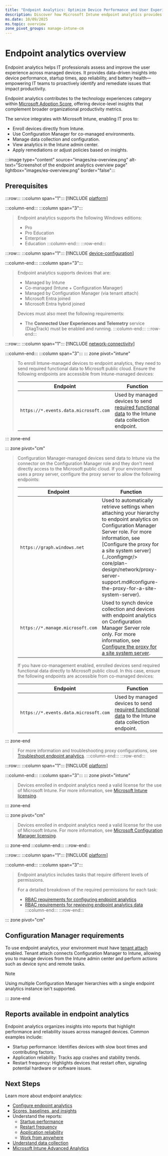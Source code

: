```yaml
---
title: "Endpoint Analytics: Optimize Device Performance and User Experience"
description: Discover how Microsoft Intune endpoint analytics provides actionable insights to optimize device performance, improve user experience, and enable proactive IT troubleshooting.
ms.date: 10/09/2025
ms.topic: overview
zone_pivot_groups: manage-intune-cm
---
```


# Endpoint analytics overview

Endpoint analytics helps IT professionals assess and improve the user experience across managed devices. It provides data-driven insights into device performance, startup times, app reliability, and battery health—empowering IT teams to proactively identify and remediate issues that impact productivity.

Endpoint analytics contributes to the technology experiences category within [Microsoft Adoption Score](/microsoft-365/admin/productivity/productivity-score), offering device-level insights that complement broader organizational productivity metrics.

The service integrates with Microsoft Intune, enabling IT pros to:

- Enroll devices directly from Intune.
- Use Configuration Manager for co-managed environments.
- Manage data collection and configuration.
- View analytics in the Intune admin center.
- Apply remediations or adjust policies based on insights.

:::image type="content" source="images/ea-overview.png" alt-text="Screenshot of the endpoint analytics overview page" lightbox="images/ea-overview.png" border="false":::

## Prerequisites

:::row:::
:::column span="1":::
[!INCLUDE [platform](../includes/requirements/platform.md)]

:::column-end:::
:::column span="3":::
> Endpoint analytics supports the following Windows editions:
>
> - Pro
> - Pro Education
> - Enterprise
> - Education
:::column-end:::
:::row-end:::

:::row:::
:::column span="1":::
[!INCLUDE [device-configuration](../includes/requirements/device-configuration.md)]

:::column-end:::
:::column span="3":::
> Endpoint analytics supports devices that are:
>
> - Managed by Intune
> - Co-managed (Intune + Configuration Manager)
> - Managed by Configuration Manager (via tenant attach)
> - Microsoft Entra joined
> - Microsoft Entra hybrid joined
>
> Devices must also meet the following requirements:
> - The **Connected User Experiences and Telemetry** service (DiagTrack) must be enabled and running.
:::column-end:::
:::row-end:::

:::row:::
:::column span="1":::
[!INCLUDE [network-connectivity](../includes/requirements/network-connectivity.md)]

:::column-end:::
:::column span="3":::
::: zone pivot="intune"
>To enroll Intune-managed devices to endpoint analytics, they need to send required functional data to Microsoft public cloud. Ensure the following endpoints are accessible from Intune-managed devices:
>
> | Endpoint  | Function  |
> |-----------|-----------|
> | `https://*.events.data.microsoft.com` | Used by managed devices to send [required functional data](data-collection.md#data-collection) to the Intune data collection endpoint. |
>
::: zone-end

::: zone pivot="cm"

>Configuration Manager-managed devices send data to Intune via the connector on the Configuration Manager role and they don't need directly access to the Microsoft public cloud. If your environment uses a proxy server, configure the proxy server to allow the following endpoints:
>
> | Endpoint  | Function  |
> |-----------|-----------|
> | `https://graph.windows.net` | Used to automatically retrieve settings  when attaching your hierarchy to endpoint analytics on Configuration Manager Server role. For more information, see [Configure the proxy for a site system server](../configmgr/> core/plan-design/network/proxy-server-support.md#configure-the-proxy-for-a-site-system-server). |
> | `https://*.manage.microsoft.com` | Used to synch device collection and devices with endpoint analytics on Configuration Manager Server role only. For more information, see [Configure the proxy for a site system server](../configmgr/core/plan-design/network/proxy-server-support.md#configure-the-proxy-for-a-site-system-server). |
>
>If you have co-management enabled, enrolled devices send required functional data directly to Microsoft public cloud. In this case, ensure the following endpoints are accessible from co-managed devices:
>
> | Endpoint  | Function  |
> |-----------|-----------|
> | `https://*.events.data.microsoft.com` | Used by managed devices to send [required functional data](data-collection.md#data-collection) to the Intune data collection endpoint. |
>
::: zone-end
>For more information and troubleshooting proxy configurations, see [Troubleshoot endpoint analytics](troubleshoot.md#proxy-server-authentication).
:::column-end:::
:::row-end:::

:::row:::
:::column span="1":::
[!INCLUDE [platform](../includes/requirements/licensing.md)]

:::column-end:::
:::column span="3":::
::: zone pivot="intune"

> Devices enrolled in endpoint analytics need a valid license for the use of Microsoft Intune. For more information, see [Microsoft Intune licensing](../intune-service/fundamentals/licenses.md).

::: zone-end

::: zone pivot="cm"

> Devices enrolled in endpoint analytics need a valid license for the use of Microsoft Intune. For more information, see [Microsoft Configuration Manager licensing](../configmgr/core/understand/learn-more-editions.md).

::: zone-end
:::column-end:::
:::row-end:::

:::row:::
:::column span="1":::
[!INCLUDE [platform](../includes/requirements/rbac.md)]

:::column-end:::
:::column span="3":::
> Endpoint analytics includes tasks that require different levels of permissions.
>
> For a detailed breakdown of the required permissions for each task:
>
> - [RBAC requirements for configuring endpoint analytics](configure.md#prerequisites)
> - [RBAC requirements for rewieving endpoint analytics data](scores.md#prerequisites)
:::column-end:::
:::row-end:::

::: zone pivot="cm"

## Configuration Manager requirements

To use endpoint analytics, your environment must have [tenant attach](../configmgr/tenant-attach/device-sync-actions.md) enabled. Tenant attach connects Configuration Manager to Intune, allowing you to manage devices from the Intune admin center and perform actions such as device sync and remote tasks.

> [!NOTE]
> Using multiple Configuration Manager hierarchies with a single endpoint analytics instance isn't supported.

::: zone-end

## Reports available in endpoint analytics

Endpoint analytics organizes insights into reports that highlight performance and reliability issues across managed devices. Common examples include:

- Startup performance: Identifies devices with slow boot times and contributing factors.
- Application reliability: Tracks app crashes and stability trends.
- Restart frequency: Highlights devices that restart often, signaling potential hardware or software issues.

## Next Steps

Learn more about endpoint analytics:

- [Configure endpoint analytics](configure.md)
- [Scores, baselines, and insights](scores.md)
- Understand the reports:
  - [Startup performance](startup-performance.md)
  - [Restart frequency](restart-frequency.md)
  - [Application reliability](app-reliability.md)
  - [Work from anywhere](work-from-anywhere.md)
- [Understand data collection](data-collection.md)
- [Microsoft Intune Advanced Analytics](advanced-analytics.md)
